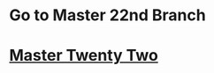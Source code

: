 <h1>Go to Master 22nd  Branch</h1>
<h1><a href= 'https://github.com/AvinandanBose/FlashChat_Flutter_x_Firebase_Cloud_Firestore_Updates/tree/master_twentytwo'>Master Twenty Two</a></h1>

